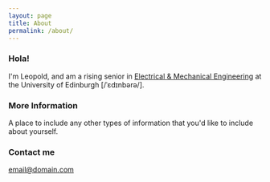 ```yaml
---
layout: page
title: About
permalink: /about/
---
```


### Hola!

I'm Leopold, and am a rising senior in [Electrical & Mechanical Engineering](https://www.ed.ac.uk/studying/undergraduate/degrees/index.php?action=programme&code=HHH6) at the University of Edinburgh \[/ˈɛdɪnbərə/].

### More Information

A place to include any other types of information that you'd like to include about yourself.

### Contact me

[email@domain.com](mailto:email@domain.com)
